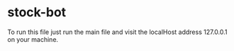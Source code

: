 # stock-bot
To run this file just run the main file and visit the localHost address 127.0.0.1 on your machine. 

